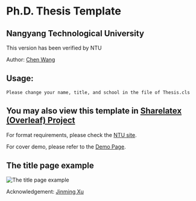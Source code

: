 # Ph.D. Thesis Template 
## Nangyang Technological University 

This version has been verified by NTU

Author: [Chen Wang](https://wang-chen.github.io)

## Usage:
    
    Please change your name, title, and school in the file of Thesis.cls
    
## You may also view this template in [Sharelatex (Overleaf) Project](https://v2.overleaf.com/read/hrjsywqdhccp)

For format requirements, please check the [NTU site](http://www.ntu.edu.sg/Students/Graduate/AcademicServices/Thesis/Pages/Formatoffinalthesis.aspx).

For cover demo, please refer to the [Demo Page](http://www.ntu.edu.sg/sasd/oas/ge/Documents/FormatofThesis_Sample_Oct2017.pdf).


## The title page example
![The title page example](https://github.com/wang-chen/thesis_template_ntu/blob/master/Styles/title-page.png)


Acknowledgement: [Jinming Xu](https://jinmingxu.github.io)
